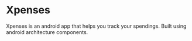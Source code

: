 # Xpenses
Xpenses is an android app that helps you track your spendings.
Built using android architecture components.
